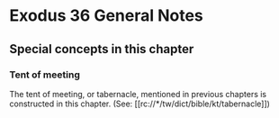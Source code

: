# Exodus 36 General Notes
## Special concepts in this chapter

### Tent of meeting
The tent of meeting, or tabernacle, mentioned in previous chapters is constructed in this chapter. (See: [[rc://*/tw/dict/bible/kt/tabernacle]])